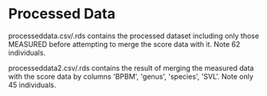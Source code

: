 # Processed Data

processeddata.csv/.rds contains the processed dataset including only those MEASURED before attempting to merge the score data with it. Note 62 individuals.

processeddata2.csv/.rds contains the result of merging the measured data with the score data by columns 'BPBM', 'genus', 'species', 'SVL'. Note only 45 individuals. 
